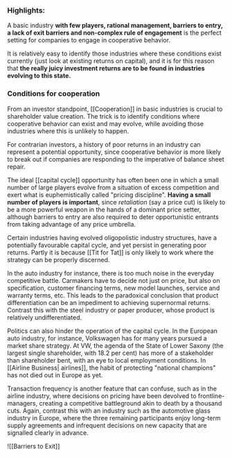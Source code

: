 ### Highlights:
A basic industry **with few players, rational management, barriers to entry, a lack of exit barriers and non-complex rule of engagement** 
is the perfect setting for companies to engage in cooperative behavior.

It is relatively easy to identify those industries where these conditions exist currently (just look  at existing returns on capital), and it is for this reason that **the really juicy investment returns are to be found in industries evolving to this state.**



### Conditions for cooperation

From an investor standpoint, [[Cooperation]] in basic industries is crucial to shareholder value creation. The trick is to identify conditions where cooperative behavior can exist and may evolve, while avoiding those industries where this is unlikely to happen.

For contrarian investors, a history of poor returns in an industry can represent a potential opportunity, since cooperative behavior is more likely to break out if companies are responding to the imperative of balance sheet repair. 

The ideal [[capital cycle]] opportunity has often been one in which a small number of large players evolve from a situation of excess competition and exert what is euphemistically called "pricing discipline". **Having a small number of players is important**, since *retaliation* (say a price cut) is likely to be a more powerful weapon in the hands of a dominant price setter, although barriers to entry are also required to deter opportunistic entrants from taking advantage of any price umbrella.

Certain industries having evolved oligopolistic industry structures, have a potentially favourable capital cycle, and yet persist in generating poor returns. Partly it is because [[Tit for Tat]] is only likely to work where the strategy can be properly discerned.

In the auto industry for instance, there is too much noise in the everyday competitive battle. Carmakers have to decide not just on price, but also on specification, customer financing terms, new model launches, service and warranty terms, etc. This leads to the paradoxical conclusion that product differentiation can be an impediment to achieving supernormal returns. Contrast this with the steel industry or paper producer, whose product is relatively undifferentiated.

Politics can also hinder the operation of the capital cycle. In the European auto industry, for instance, Volkswagen has for many years pursued a market share strategy. At VW, the agenda of the State of Lower Saxony (the largest single shareholder, with 18.2 per cent) has more of a stakeholder than shareholder bent, with an eye to local employment conditions. In [[Airline Business| airlines]], the habit of protecting "national champions" has not died out in Europe as yet. 

Transaction frequency is another feature that can confuse, such as in the airline industry, where decisions  on pricing have been devolved to frontline-managers, creating a competitive battleground akin to death by a thousand cuts. Again, contrast this with an industry such as the automotive glass  industry in Europe, where the three remaining participants enjoy long-term supply agreements and infrequent decisions on new capacity that are signalled clearly in advance.


![[Barriers to Exit]]